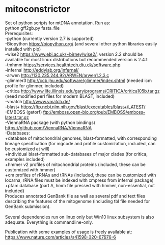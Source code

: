 # mitoconstrictor

Set of python scripts for mtDNA annotation. Run as:</br>
python gff2gb.py fasta_file</br>
Prerequisites:</br>
-python (currently version 2.7 is supported)</br>
-Biopython https://biopython.org/
(and several other python libraries easily installed with pip)</br>
-wise2 https://www.ebi.ac.uk/~birney/wise2/, version 2.2 should be available for most linux distributions but recommended version is 2.4.1</br>
-tmhmm https://services.healthtech.dtu.dk/software.php</br>
-infernal http://eddylab.org/infernal/</br>
-arwen http://130.235.244.92/ARWEN/arwen1.2.3.c</br>
-glimmer3 http://ccb.jhu.edu/software/glimmer/index.shtml (needed icm profile for glimmer, included)</br>
-critica http://www.life.illinois.edu/gary/programs/CRITICA/critica105b.tar.gz (need modified perl files for modern BLAST, included)</br>
-vmatch http://www.vmatch.de/</br>
-blast+ https://ftp.ncbi.nlm.nih.gov/blast/executables/blast+/LATEST/</br>
-EMBOSS (getorf) ftp://emboss.open-bio.org/pub/EMBOSS/emboss-latest.tar.gz </br>
-ViennaRNA package (with python bindings) https://github.com/ViennaRNA/ViennaRNA </br>
-Databases:</br>
+database of mitochondrial genomes, blast-formatted, with corresponding lineage specification (for mgcode and profile customization, included, can be customized at will)</br>
+individual blast-formatted sub-databases of major clades (for critica, examples included)</br>
+hmmer v2 profiles of mitochondrial proteins (included, these can be customized with hmmer)</br>
+cm profiles of rRNAs and tRNAs (included, these can be customized with locarna, rRNA files must be indexed with cmpress from infernal package)</br>
+pfam database (part A, hmm file pressed with hmmer, non-essential, not included) </br>
Produces annotated GenBank file as well as several pdf and text files describing the features of the mitogenome (including tbl file needed for GenBank submission).</br>
</br>
Several dependencies run on linux only but Win10 linux subsystem is also adequate. Everything is commandline-only.</br>

Publication with some examples of usage is freely available at:</br>
https://www.nature.com/articles/s41598-020-67976-6
